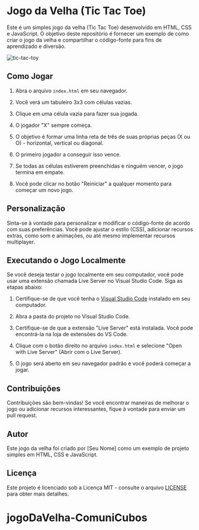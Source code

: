 # Jogo da Velha (Tic Tac Toe)

Este é um simples jogo da velha (Tic Tac Toe) desenvolvido em HTML, CSS e JavaScript. O objetivo deste repositório é fornecer um exemplo de como criar o jogo da velha e compartilhar o código-fonte para fins de aprendizado e diversão.

![tic-tac-toy](/screenshot.png)

## Como Jogar

1. Abra o arquivo `index.html` em seu navegador.

2. Você verá um tabuleiro 3x3 com células vazias.

3. Clique em uma célula vazia para fazer sua jogada.

4. O jogador "X" sempre começa.

5. O objetivo é formar uma linha reta de três de suas próprias peças (X ou O) - horizontal, vertical ou diagonal.

6. O primeiro jogador a conseguir isso vence.

7. Se todas as células estiverem preenchidas e ninguém vencer, o jogo termina em empate.

8. Você pode clicar no botão "Reiniciar" a qualquer momento para começar um novo jogo.

## Personalização

Sinta-se à vontade para personalizar e modificar o código-fonte de acordo com suas preferências. Você pode ajustar o estilo (CSS), adicionar recursos extras, como som e animações, ou até mesmo implementar recursos multiplayer.

## Executando o Jogo Localmente

Se você deseja testar o jogo localmente em seu computador, você pode usar uma extensão chamada Live Server no Visual Studio Code. Siga as etapas abaixo:

1. Certifique-se de que você tenha o [Visual Studio Code](https://code.visualstudio.com/) instalado em seu computador.

2. Abra a pasta do projeto no Visual Studio Code.

3. Certifique-se de que a extensão "Live Server" está instalada. Você pode encontrá-la na loja de extensões do VS Code.

4. Clique com o botão direito no arquivo `index.html` e selecione "Open with Live Server" (Abrir com o Live Server).

5. O jogo será aberto em seu navegador padrão e você poderá começar a jogar.

## Contribuições

Contribuições são bem-vindas! Se você encontrar maneiras de melhorar o jogo ou adicionar recursos interessantes, fique à vontade para enviar um pull request.

## Autor

Este jogo da velha foi criado por [Seu Nome] como um exemplo de projeto simples em HTML, CSS e JavaScript.

## Licença

Este projeto é licenciado sob a Licença MIT - consulte o arquivo [LICENSE](LICENSE) para obter mais detalhes.
# jogoDaVelha-ComuniCubos
